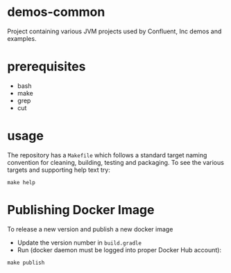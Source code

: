 # demos-common 
Project containing various JVM projects used by Confluent, Inc demos and examples.

# prerequisites
* bash
* make
* grep
* cut

# usage
The repository has a `Makefile` which follows a standard target naming convention for cleaning, building, testing and packaging.
To see the various targets and supporting help text try:
```
make help
```

# Publishing Docker Image
To release a new version and publish a new docker image
* Update the version number in `build.gradle`
* Run (docker daemon must be logged into proper Docker Hub account):
```
make publish
```
